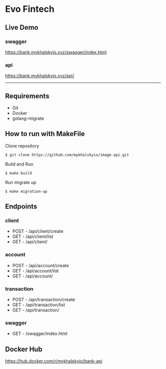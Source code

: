 # Evo Fintech

## Live Demo
### swagger
https://bank.mykhalskyio.xyz/swagger/index.html

### api 
https://bank.mykhalskyio.xyz/api/

---

## Requirements
* Git
* Docker
* golang-migrate


## How to run with MakeFile

Clone repository

    $ git clone https://github.com/mykhalskyio/image-api.git

Build and Run

    $ make build

Run migrate up

    $ make migration-up


## Endpoints
### client
* POST   - /api/client/create
* GET    - /api/client/list
* GET    - /api/client/

### account 
* POST   - /api/account/create
* GET    - /api/account/list
* GET    - /api/account/

### transaction
* POST   - /api/transaction/create
* GET    - /api/transaction/list
* GET    - /api/transaction/

### swagger
* GET - /swagger/index.html


## Docker Hub
https://hub.docker.com/r/mykhalskyio/bank-api
